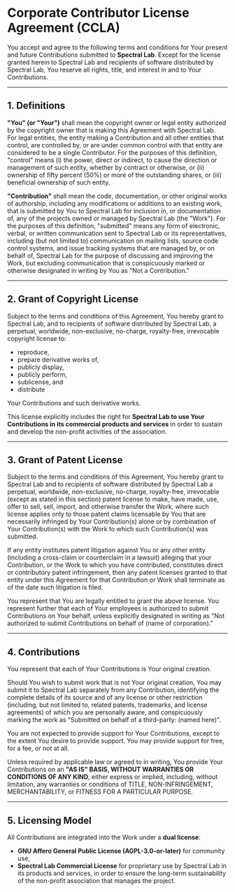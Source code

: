 # Corporate Contributor License Agreement (CCLA)

You accept and agree to the following terms and conditions for Your present and
future Contributions submitted to **Spectral Lab**. Except for the license
granted herein to Spectral Lab and recipients of software distributed by Spectral
Lab, You reserve all rights, title, and interest in and to Your Contributions.

---

## 1. Definitions

**"You" (or "Your")** shall mean the copyright owner or legal entity authorized
by the copyright owner that is making this Agreement with Spectral Lab.  
For legal entities, the entity making a Contribution and all other entities that
control, are controlled by, or are under common control with that entity are
considered to be a single Contributor. For the purposes of this definition,
"control" means (i) the power, direct or indirect, to cause the direction or
management of such entity, whether by contract or otherwise, or (ii) ownership
of fifty percent (50%) or more of the outstanding shares, or (iii) beneficial
ownership of such entity.

**"Contribution"** shall mean the code, documentation, or other original works
of authorship, including any modifications or additions to an existing work,
that is submitted by You to Spectral Lab for inclusion in, or documentation of,
any of the projects owned or managed by Spectral Lab (the "Work"). For the
purposes of this definition, "submitted" means any form of electronic, verbal,
or written communication sent to Spectral Lab or its representatives, including
(but not limited to) communication on mailing lists, source code control systems,
and issue tracking systems that are managed by, or on behalf of, Spectral Lab
for the purpose of discussing and improving the Work, but excluding communication
that is conspicuously marked or otherwise designated in writing by You as
"Not a Contribution."

---

## 2. Grant of Copyright License

Subject to the terms and conditions of this Agreement, You hereby grant to
Spectral Lab, and to recipients of software distributed by Spectral Lab, a
perpetual, worldwide, non-exclusive, no-charge, royalty-free, irrevocable
copyright license to:

- reproduce,
- prepare derivative works of,
- publicly display,
- publicly perform,
- sublicense, and
- distribute

Your Contributions and such derivative works.

This license explicitly includes the right for **Spectral Lab to use Your
Contributions in its commercial products and services** in order to sustain and
develop the non-profit activities of the association.

---

## 3. Grant of Patent License

Subject to the terms and conditions of this Agreement, You hereby grant to
Spectral Lab and to recipients of software distributed by Spectral Lab a
perpetual, worldwide, non-exclusive, no-charge, royalty-free, irrevocable
(except as stated in this section) patent license to make, have made, use,
offer to sell, sell, import, and otherwise transfer the Work, where such license
applies only to those patent claims licensable by You that are necessarily
infringed by Your Contribution(s) alone or by combination of Your Contribution(s)
with the Work to which such Contribution(s) was submitted.

If any entity institutes patent litigation against You or any other entity
(including a cross-claim or counterclaim in a lawsuit) alleging that your
Contribution, or the Work to which you have contributed, constitutes direct or
contributory patent infringement, then any patent licenses granted to that
entity under this Agreement for that Contribution or Work shall terminate as of
the date such litigation is filed.

You represent that You are legally entitled to grant the above license. You
represent further that each of Your employees is authorized to submit
Contributions on Your behalf, unless explicitly designated in writing as
"Not authorized to submit Contributions on behalf of (name of corporation)."

---

## 4. Contributions

You represent that each of Your Contributions is Your original creation.

Should You wish to submit work that is not Your original creation, You may
submit it to Spectral Lab separately from any Contribution, identifying the
complete details of its source and of any license or other restriction
(including, but not limited to, related patents, trademarks, and license
agreements) of which you are personally aware, and conspicuously marking the
work as "Submitted on behalf of a third-party: (named here)".

You are not expected to provide support for Your Contributions, except to the
extent You desire to provide support. You may provide support for free, for a
fee, or not at all.

Unless required by applicable law or agreed to in writing, You provide Your
Contributions on an **"AS IS" BASIS, WITHOUT WARRANTIES OR CONDITIONS OF ANY
KIND**, either express or implied, including, without limitation, any warranties
or conditions of TITLE, NON-INFRINGEMENT, MERCHANTABILITY, or FITNESS FOR A
PARTICULAR PURPOSE.

---

## 5. Licensing Model

All Contributions are integrated into the Work under a **dual license**:

- **GNU Affero General Public License (AGPL-3.0-or-later)** for community use,
- **Spectral Lab Commercial License** for proprietary use by Spectral Lab
  in its products and services, in order to ensure the long-term sustainability
  of the non-profit association that manages the project.
